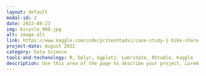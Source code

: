 ```yaml
---
layout: default
modal-id: 2
date: 2022-08-23
img: bicycle_900.jpg
alt: image-alt
link: https://www.kaggle.com/code/priteshtadvi/case-study-1-bike-share-analysis
project-date: August 2022
category: Data Science
tools-and-techonology: R, Dplyr, Ggplot2, Lubridate, RStudio, Kaggle
description: Use this area of the page to describe your project. Lorem ipsum dolor sit amet, consectetur adipisicing elit. Mollitia neque assumenda ipsam nihil, molestias magnam, recusandae quos quis inventore quisquam velit asperiores, vitae? Reprehenderit soluta, eos quod consequuntur itaque. Nam.
---
```

